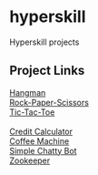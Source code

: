 # hyperskill
Hyperskill projects

## Project Links

[Hangman](https://hyperskill.org/projects/69?track=2) <br/>
[Rock-Paper-Scissors](https://hyperskill.org/projects/78?track=2) <br/>
[Tic-Tac-Toe](https://hyperskill.org/projects/73?track=2) <br/> <br/>
[Credit Calculator](https://hyperskill.org/projects/90?track=2) <br/>
[Coffee Machine](https://hyperskill.org/projects/68?track=2) <br/>
[Simple Chatty Bot](https://hyperskill.org/projects/97?track=2) <br/>
[Zookeeper](https://hyperskill.org/projects/98?track=2) <br/>
